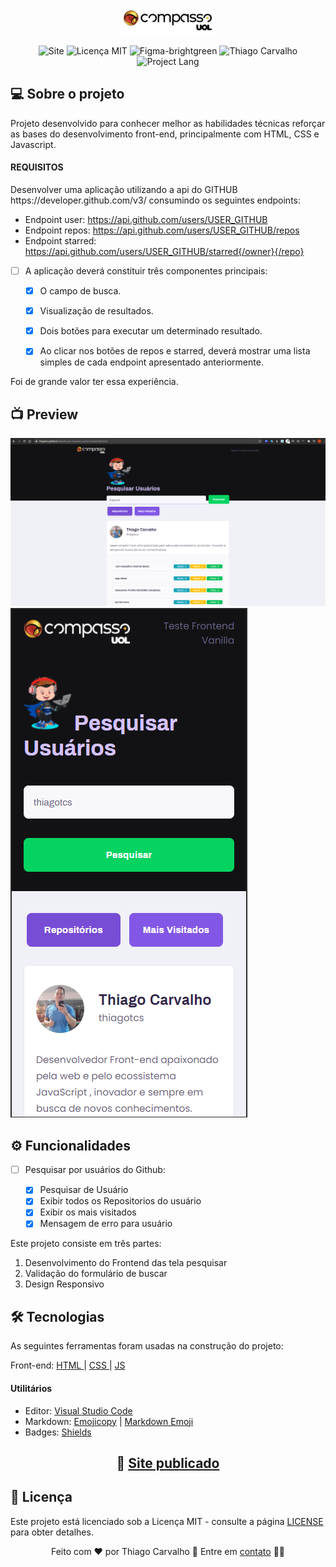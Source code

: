 <p align="center"><img src="https://github.com/thiagotcs/desafio-compasso-uol/blob/master/assets/images/png/logo-compasso-home.png"></p>

<p align = "center">
    <img src = "https://img.shields.io/badge/Site-CompassoUol-red" alt= "Site">
    <img src = "https://img.shields.io/badge/License-MIT-blue.svg" alt = "Licença MIT">
    <img src = "https://img.shields.io/badge/Layout%20preview-Figma-brightgreen" alt = "Figma-brightgreen">
    <img src = "https://img.shields.io/badge/Made%20by-Thiago%20Carvalho-orange" alt = "Thiago Carvalho">
       <img src = "https://img.shields.io/badge/Project%20Lang-Portugueses%20BR-green" alt = "Project Lang">


  </a>
</p>

## :computer: Sobre o projeto

Projeto desenvolvido para conhecer melhor as habilidades técnicas reforçar as bases do desenvolvimento front-end, principalmente com HTML, CSS e Javascript.

#### REQUISITOS
<p> Desenvolver uma aplicação utilizando a api do GITHUB https://developer.github.com/v3/ consumindo os seguintes endpoints:</p>

 - Endpoint user: https://api.github.com/users/USER_GITHUB
 - Endpoint repos: https://api.github.com/users/USER_GITHUB/repos
 - Endpoint starred: https://api.github.com/users/USER_GITHUB/starred{/owner}{/repo}

- [ ] A aplicação deverá constituir três componentes principais:</p>

  - [x] O campo de busca.
  - [x] Visualização de resultados.
  - [x] Dois botões para executar um determinado resultado.
  - [x] Ao clicar nos botões de repos e starred, deverá mostrar uma lista simples de cada endpoint apresentado anteriormente.


Foi de grande valor ter essa experiência.

## 📺 Preview

<img src="https://github.com/thiagotcs/desafio-api-compasso-uol/blob/master/public/images/print-desk.PNG"> <img src="https://github.com/thiagotcs/desafio-api-compasso-uol/blob/master/public/images/print-mobile.PNG" >

## ⚙️ Funcionalidades

- [ ] Pesquisar por usuários do Github:

  - [x] Pesquisar de Usuário
  - [x] Exibir todos os Repositorios do usuário  
  - [x] Exibir os mais visitados
  - [x] Mensagem de erro para usuário

<p>
Este projeto consiste em três partes:
</p>

1. Desenvolvimento do Frontend das tela pesquisar
2. Validação do formulário de buscar
3. Design Responsivo



## 🛠 Tecnologias

<p>
As seguintes ferramentas foram usadas na construção do projeto:
</p>
<p>
Front-end: <a href="https://developer.mozilla.org/pt-BR/docs/Web/HTML"> HTML </a> | <a href="https://developer.mozilla.org/pt-BR/docs/Web/CSS"> CSS </a> | <a href="https://developer.mozilla.org/pt-BR/docs/Web/JavaScript"> JS </a>
</p>

#### Utilitários

- Editor: <a href="https://code.visualstudio.com/">Visual Studio Code</a>
- Markdown: <a href="https://www.emojicopy.com/">Emojicopy</a> | <a href="https://gist.github.com/rxaviers/7360908">Markdown Emoji</a>
- Badges: <a href="https://shields.io/">Shields</a>

## <p align = "center"> 🚀 <a href="https://thiagotcs.github.io/desafio-api-compasso-uol/src/views/index.html" target="_blank">Site publicado</a></p>

## 📝 Licença

Este projeto está licenciado sob a Licença MIT - consulte a página [LICENSE](https://opensource.org/licenses/MIT) para obter detalhes.

<p align = "center">
Feito com ❤️ por Thiago Carvalho 👋 Entre em <a href="https://www.linkedin.com/in/thiagocarvalhofrontend/">contato</a> 👨‍💻
</p>
